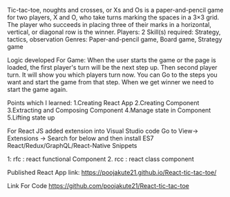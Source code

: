 Tic-tac-toe, noughts and crosses, or Xs and Os is a paper-and-pencil game for two players, X and O, 
who take turns marking the spaces in a 3×3 grid. The player who succeeds in placing three of their marks in a horizontal, 
vertical, or diagonal row is the winner.
Players: 2
Skill(s) required: Strategy, tactics, observation
Genres: Paper-and-pencil game, Board game, Strategy game

Logic developed For Game:
When the user starts the game or the page is loaded, the first player's turn will be the next step up.
Then second player turn. It will show you which players turn now.
You can Go to the steps you want and start the game from that step.
When we get winner we need to start the game again.

Points which I learned:
1.Creating React App
2.Creating Component
3.Extracting and Composing Component
4.Manage state in Component
5.Lifting state up

For React JS added extension into Visual Studio code 
Go to View-> Extensions -> Search for below and then install
ES7 React/Redux/GraphQL/React-Native Snippets

1: rfc : react functional Component
2. rcc : react class component

Published React App link: 
https://poojakute21.github.io/React-tic-tac-toe/

Link For Code
https://github.com/poojakute21/React-tic-tac-toe
